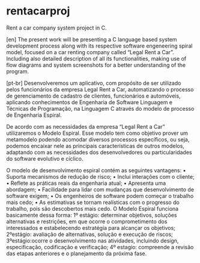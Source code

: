 # rentacarproj
Rent a car company system project in C.


[en]
The present work will be presenting a C language based system development process along with its respective software
engeneering spiral model, focused on a car renting company called “Legal Rent a Car”. Including also detailed description of
all its functionalities, making use of flow diagrams and system screenshots for a better understanding of the program.


[pt-br]
Desenvolveremos um aplicativo, com propósito de ser utilizado pelos funcionários da empresa Legal Rent a Car, automatizando o
processo de gerenciamento de cadastro de clientes, funcionários e automóveis, aplicando conhecimentos de Engenharia de Software 
Linguagem e Técnicas de Programação, na Linguagem C através do modelo de processo de Engenharia Espiral.
 
De acordo com as necessidades da empresa “Legal Rent a Car” utilizaremos o Modelo Espiral. Esse modelo tem como objetivo
prover um metamodelo podendo acomodar diversos processos específicos, ou seja, podemos encaixar nele as principais
características de outros modelos, adaptando com as necessidades dos desenvolvedores ou particularidades do software evolutivo
e cíclico.

O modelo de desenvolvimento espiral contém as seguintes vantagens:
•	Suporta mecanismos de redução de risco;
•	Inclui interações com o cliente;
•	Reflete as práticas reais da engenharia atual;
•	Apresenta uma abordagem;
•	Facilidade para lidar com mudanças que desenvolvimento de software exigem;
•	Os engenheiros de software podem começar o trabalho mais cedo;
•	As estimativas se tornam realísticas com o progresso do trabalho, pois são descobertos mais cedo.
O Modelo Espiral funciona basicamente dessa forma:
1º estágio: determinar objetivos, soluções alternativas e restrições, em que ocorre o comprometimento dos interessados e estabelecendo estratégia para alcançar os objetivos;
2ºestágio: avaliação de alternativas, solução e execução de riscos;
3ºestágio:ocorre o desenvolvimento nas atividades, incluindo design, especificação, codificação e verificação;
4º estagio: compreende a revisão das etapas anteriores e o planejamento da próxima fase.
